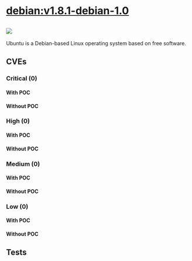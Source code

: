 # [debian:v1.8.1-debian-1.0](https://hub.docker.com/_/debian?tab=tags)
![](https://img.shields.io/static/v1?label=tag&message=v1.8.1-debian-1.0&color=blue)
---
<p>
Ubuntu is a Debian-based Linux operating system based on free software.
</p>

## CVEs
### Critical (0)
#### With POC

#### Without POC


### High (0)
#### With POC

#### Without POC


### Medium (0)
#### With POC

#### Without POC


### Low (0)
#### With POC

#### Without POC


## Tests
